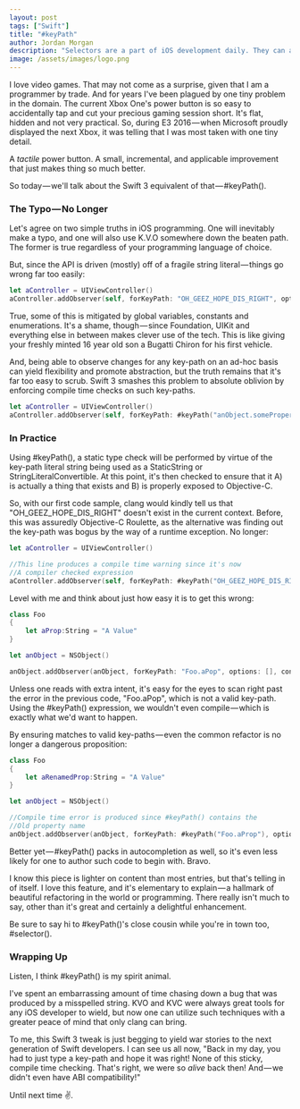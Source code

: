 ```yaml
---
layout: post
tags: ["Swift"]
title: "#keyPath"
author: Jordan Morgan
description: "Selectors are a part of iOS development daily. They can also be a common source of frustrating bugs, but #keyPath is here to help."
image: /assets/images/logo.png
---
```

I love video games. That may not come as a surprise, given that I am a programmer by trade. And for years I've been plagued by one tiny problem in the domain. The current Xbox One's power button is so easy to accidentally tap and cut your precious gaming session short. It's flat, hidden and not very practical. So, during E3 2016 — when Microsoft proudly displayed the next Xbox, it was telling that I was most taken with one tiny detail.

A _tactile_ power button. A small, incremental, and applicable improvement that just makes thing so much better.

So today — we'll talk about the Swift 3 equivalent of that — #keyPath().

### The Typo — No Longer

Let's agree on two simple truths in iOS programming. One will inevitably make a typo, and one will also use K.V.O somewhere down the beaten path. The former is true regardless of your programming language of choice.

But, since the API is driven (mostly) off of a fragile string literal — things go wrong far too easily:
```swift 
let aController = UIViewController()
aController.addObserver(self, forKeyPath: "OH_GEEZ_HOPE_DIS_RIGHT", options:[], context: nil)
```
True, some of this is mitigated by global variables, constants and enumerations. It's a shame, though — since Foundation, UIKit and everything else in between makes clever use of the tech. This is like giving your freshly minted 16 year old son a Bugatti Chiron for his first vehicle.

And, being able to observe changes for any key-path on an ad-hoc basis can yield flexibility and promote abstraction, but the truth remains that it's far too easy to scrub. Swift 3 smashes this problem to absolute oblivion by enforcing compile time checks on such key-paths.
```swift 
let aController = UIViewController()
aController.addObserver(self, forKeyPath: #keyPath("anObject.someProperty"), options:[], context: nil)
```
### In Practice

Using #keyPath(), a static type check will be performed by virtue of the key-path literal string being used as a StaticString or StringLiteralConvertible. At this point, it's then checked to ensure that it A) is actually a thing that exists and B) is properly exposed to Objective-C.

So, with our first code sample, clang would kindly tell us that "OH_GEEZ_HOPE_DIS_RIGHT" doesn't exist in the current context. Before, this was assuredly Objective-C Roulette, as the alternative was finding out the key-path was bogus by the way of a runtime exception. No longer:
```swift 
let aController = UIViewController()

//This line produces a compile time warning since it's now  
//A compiler checked expression  
aController.addObserver(self, forKeyPath: #keyPath("OH_GEEZ_HOPE_DIS_RIGHT"), options:[], context: nil)
```
Level with me and think about just how easy it is to get this wrong:
```swift 
class Foo  
{  
    let aProp:String = "A Value"  
}

let anObject = NSObject()

anObject.addObserver(anObject, forKeyPath: "Foo.aPop", options: [], context: nil)
```
Unless one reads with extra intent, it's easy for the eyes to scan right past the error in the previous code, "Foo.aPop", which is not a valid key-path. Using the #keyPath() expression, we wouldn't even compile — which is exactly what we'd want to happen.

By ensuring matches to valid key-paths — even the common refactor is no longer a dangerous proposition:
```swift 
class Foo  
{  
    let aRenamedProp:String = "A Value"  
}

let anObject = NSObject()

//Compile time error is produced since #keyPath() contains the   
//Old property name  
anObject.addObserver(anObject, forKeyPath: #keyPath("Foo.aProp"), options: [], context: nil)
```
Better yet — #keyPath() packs in autocompletion as well, so it's even less likely for one to author such code to begin with. Bravo.

I know this piece is lighter on content than most entries, but that's telling in of itself. I love this feature, and it's elementary to explain — a hallmark of beautiful refactoring in the world or programming. There really isn't much to say, other than it's great and certainly a delightful enhancement.

Be sure to say hi to #keyPath()'s close cousin while you're in town too, #selector().

### Wrapping Up

Listen, I think #keyPath() is my spirit animal.

I've spent an embarrassing amount of time chasing down a bug that was produced by a misspelled string. KVO and KVC were always great tools for any iOS developer to wield, but now one can utilize such techniques with a greater peace of mind that only clang can bring.

To me, this Swift 3 tweak is just begging to yield war stories to the next generation of Swift developers. I can see us all now, "Back in my day, you had to just type a key-path and hope it was right! None of this sticky, compile time checking. That's right, we were so _alive_ back then! And — we didn't even have ABI compatibility!"


Until next time ✌️.